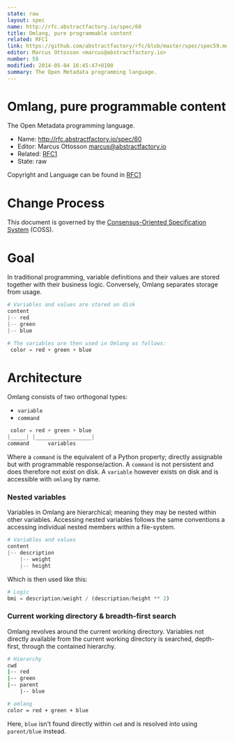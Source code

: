```yaml
---
state: raw
layout: spec
name: http://rfc.abstractfactory.io/spec/60
title: Omlang, pure programmable content
related: RFC1
link: https://github.com/abstractfactory/rfc/blob/master/spec/spec59.md
editor: Marcus Ottosson <marcus@abstractfactory.io>
number: 59
modified: 2014-05-04 16:45:47+0100
summary: The Open Metadata programming language.
---
```


# Omlang, pure programmable content

The Open Metadata programming language.

* Name: http://rfc.abstractfactory.io/spec/60
* Editor: Marcus Ottosson <marcus@abstractfactory.io>
* Related: [RFC1](http://rfc.abstractfactory.io/spec/1)
* State: raw

Copyright and Language can be found in [RFC1](http://rfc.abstractfactory.io/spec/1)

# Change Process

This document is governed by the [Consensus-Oriented Specification System](http://www.digistan.org/spec:1/COSS) (COSS).

# Goal

In traditional programming, variable definitions and their values are stored together with their business logic. Conversely, Omlang separates storage from usage.

```python
# Variables and values are stored on disk
content
|-- red
|-- green
|-- blue
```

```python
# The variables are then used in Omlang as follows:
 color = red + green + blue
```

# Architecture

Omlang consists of two orthogonal types:

* `variable`
* `command`

```python
 color = red + green + blue
|_____| |__________________|
command      variables
```

Where a `command` is the equivalent of a Python property; directly assignable but with programmable response/action. A `command` is not persistent and does therefore not exist on disk. A `variable` however exists on disk and is accessible with `omlang` by name.

### Nested variables

Variables in Omlang are hierarchical; meaning they may be nested within other variables. Accessing nested variables follows the same conventions a accessing individual nested members within a file-system.

```python
# Variables and values
content
|-- description
    |-- weight
    |-- height
```

Which is then used like this:

```python
# Logic
bmi = description/weight / (description/height ** 2)
```

### Current working directory & breadth-first search

Omlang revolves around the current working directory. Variables not directly available from the current working directory is searched, depth-first, through the contained hierarchy.

```bash
# Hierarchy
cwd
|-- red
|-- green
|-- parent
    |-- blue
```

```bash
# omlang
color = red + green + blue
```

Here, `blue` isn't found directly within `cwd` and is resolved into using `parent/blue` instead.